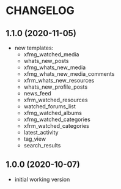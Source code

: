CHANGELOG
=========

1.1.0 (2020-11-05)
------------------

* new templates:
    * xfmg_watched_media
    * whats_new_posts
    * xfmg_whats_new_media
    * xfmg_whats_new_media_comments
    * xfrm_whats_new_resources
    * whats_new_profile_posts
    * news_feed
    * xfrm_watched_resources
    * watched_forums_list
    * xfmg_watched_albums
    * xfmg_watched_categories
    * xfrm_watched_categories
    * latest_activity
    * tag_view
    * search_results

1.0.0 (2020-10-07)
------------------

* initial working version
